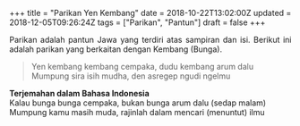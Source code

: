 +++
title = "Parikan Yen Kembang"
date = 2018-10-22T13:02:00Z
updated = 2018-12-05T09:26:24Z
tags = ["Parikan", "Pantun"]
draft = false
+++

<div dir="ltr" style="text-align: left;" trbidi="on"><div style="text-align: justify;">Parikan adalah pantun Jawa yang terdiri atas sampiran dan isi. Berikut ini adalah parikan yang berkaitan dengan Kembang (Bunga).<br /><div style="text-align: left;"><blockquote class="tr_bq">Yen kembang kembang cempaka, dudu kembang arum dalu<br />Mumpung sira isih mudha, den asregep ngudi ngelmu<style>@font-face {   font-family: "Times New Roman"; }@font-face {   font-family: "宋体"; }@font-face {   font-family: "SimSun"; }@font-face {   font-family: "Calibri"; }@font-face {   font-family: "SimSun"; }p.MsoNormal { margin: 0pt 0pt 0.0001pt; text-align: justify; font-family: Calibri; }span.msoIns { text-decoration: underline; color: blue; }span.msoDel { text-decoration: line-through; color: red; }div.Section0 { }</style></blockquote></div></div><div style="text-align: justify;"><b>Terjemahan dalam Bahasa Indonesia</b><br />Kalau bunga bunga cempaka, bukan bunga arum dalu (sedap malam)<br />Mumpung kamu masih muda, rajinlah dalam mencari (menuntut) ilmu<style>@font-face {   font-family: "Times New Roman"; }@font-face {   font-family: "宋体"; }@font-face {   font-family: "SimSun"; }@font-face {   font-family: "Calibri"; }@font-face {   font-family: "SimSun"; }p.MsoNormal { margin: 0pt 0pt 0.0001pt; text-align: justify; font-family: Calibri; }span.msoIns { text-decoration: underline; color: blue; }span.msoDel { text-decoration: line-through; color: red; }div.Section0 { }</style></div></div>
